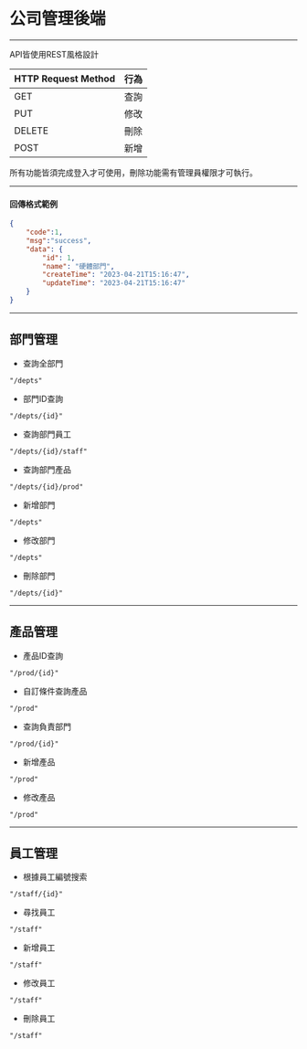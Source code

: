 # 公司管理後端
---
API皆使用REST風格設計


| HTTP Request Method | 行為      | 
| -------------       | -------- | 
| GET                 | 查詢     | 
| PUT                 | 修改         |
| DELETE              | 刪除         |
| POST                | 新增         |

所有功能皆須完成登入才可使用，刪除功能需有管理員權限才可執行。


---
#### 回傳格式範例
```json
{   
    "code":1,           
    "msg":"success",    
    "data": {
        "id": 1,
        "name": "硬體部門",
        "createTime": "2023-04-21T15:16:47",
        "updateTime": "2023-04-21T15:16:47"
    }
}
```
---
## 部門管理 

- 查詢全部門
```java!
"/depts"
```
- 部門ID查詢
```java!
"/depts/{id}"
```
- 查詢部門員工
```java!
"/depts/{id}/staff"
```
- 查詢部門產品
```java!
"/depts/{id}/prod"
```
- 新增部門
```java!
"/depts"
```
- 修改部門
```java!
"/depts"
```
- 刪除部門
```java!
"/depts/{id}"
```
---
## 產品管理
- 產品ID查詢
```java!
"/prod/{id}"
```
- 自訂條件查詢產品
```java!
"/prod"
```
- 查詢負責部門
```java!
"/prod/{id}"
```
- 新增產品
```java!
"/prod"
```
- 修改產品
```java!
"/prod"
```
---
## 員工管理
- 根據員工編號搜索
```java!
"/staff/{id}"
```
- 尋找員工
```java!
"/staff"
```
- 新增員工
```java!
"/staff"
```
- 修改員工
```java!
"/staff"
```
- 刪除員工
```java!
"/staff"
```
